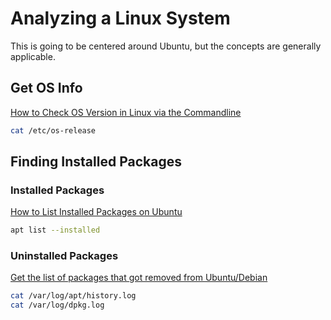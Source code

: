 # Analyzing a Linux System
This is going to be centered around Ubuntu, but the concepts are generally applicable.

## Get OS Info
[How to Check OS Version in Linux via the Commandline](https://www.cyberciti.biz/faq/how-to-check-os-version-in-linux-command-line/)

```bash
cat /etc/os-release
```

## Finding Installed Packages

### Installed Packages
[How to List Installed Packages on Ubuntu](https://linuxize.com/post/how-to-list-installed-packages-on-ubuntu/)
```bash
apt list --installed
```

### Uninstalled Packages
[Get the list of packages that got removed from Ubuntu/Debian](https://rebugged.com/get-the-list-of-packages-removed-from-ubuntu-debian/)

```bash
cat /var/log/apt/history.log
cat /var/log/dpkg.log
```
